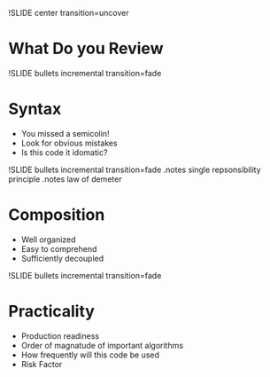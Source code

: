 !SLIDE center transition=uncover
# What Do you Review

!SLIDE bullets incremental transition=fade
# Syntax
* You missed a semicolin!
* Look for obvious mistakes
* Is this code it idomatic?


!SLIDE bullets incremental transition=fade
.notes single repsonsibility principle
.notes law of demeter
# Composition
* Well organized
* Easy to comprehend
* Sufficiently decoupled

!SLIDE bullets incremental transition=fade
# Practicality
* Production readiness
* Order of magnatude of important algorithms
* How frequently will this code be used
* Risk Factor
